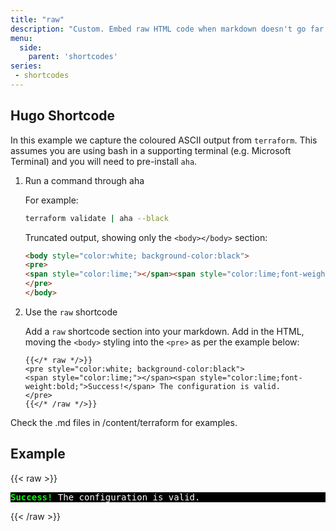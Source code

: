 ```yaml
---
title: "raw"
description: "Custom. Embed raw HTML code when markdown doesn't go far enough. The example shows how to capture coloured ASCII output from terraform."
menu:
  side:
    parent: 'shortcodes'
series:
 - shortcodes
---
```


## Hugo Shortcode

In this example we capture the coloured ASCII output from `terraform`. This assumes you are using bash in a supporting terminal (e.g. Microsoft Terminal) and you will need to pre-install `aha`.

1. Run a command through aha

    For example:

    ```bash
    terraform validate | aha --black
    ```

    Truncated output, showing only the `<body></body>` section:

    ```html
    <body style="color:white; background-color:black">
    <pre>
    <span style="color:lime;"></span><span style="color:lime;font-weight:bold;">Success!</span> The configuration is valid.
    </pre>
    </body>
    ```

1. Use the `raw` shortcode

    Add a `raw` shortcode section into your markdown. Add in the HTML, moving the `<body>` styling into the `<pre>` as per the example below:

    ```text
    {{</* raw */>}}
    <pre style="color:white; background-color:black">
    <span style="color:lime;"></span><span style="color:lime;font-weight:bold;">Success!</span> The configuration is valid.
    </pre>
    {{</* /raw */>}}
    ```

Check the .md files in /content/terraform for examples.

## Example

{{< raw >}}
<pre style="color:white; background-color:black">
<span style="color:lime;"></span><span style="color:lime;font-weight:bold;">Success!</span> The configuration is valid.
</pre>
{{< /raw >}}
